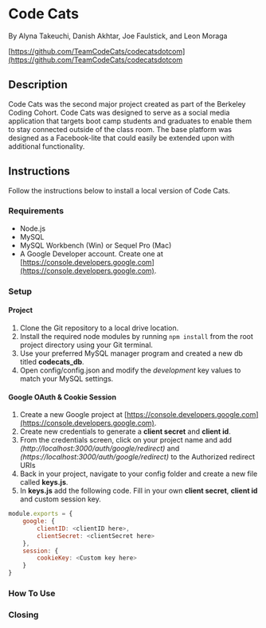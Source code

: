 # Code Cats
By Alyna Takeuchi, Danish Akhtar, Joe Faulstick, and Leon Moraga

[https://github.com/TeamCodeCats/codecatsdotcom](https://github.com/TeamCodeCats/codecatsdotcom

## Description
Code Cats was the second major project created as part of the Berkeley Coding Cohort. Code Cats was designed to serve as a social media application that targets boot camp students and graduates to enable them to stay connected outside of the class room. The base platform was designed as a Facebook-lite that could easily be extended upon with additional functionality.

## Instructions
Follow the instructions below to install a local version of Code Cats.

### Requirements
* Node.js
* MySQL
* MySQL Workbench (Win) or Sequel Pro (Mac)
* A Google Developer account. Create one at [https://console.developers.google.com](https://console.developers.google.com).

### Setup

#### Project
1. Clone the Git repository to a local drive location.
2. Install the required node modules by running `npm install` from the root project directory using your Git terminal.
3. Use your preferred MySQL manager program and created a new db titled **codecats_db**.
4. Open config/config.json and modify the *development* key values to match your MySQL settings.

#### Google OAuth & Cookie Session
1. Create a new Google project at [https://console.developers.google.com](https://console.developers.google.com).
2. Create new credentials to generate a **client secret** and **client id**.
3. From the credentials screen, click on your project name and add *(http://localhost:3000/auth/google/redirect)* and *(https://localhost:3000/auth/google/redirect)* to the Authorized redirect URIs
4. Back in your project, navigate to your config folder and create a new file called **keys.js**.
5. In **keys.js** add the following code. Fill in your own **client secret**, **client id** and custom session key.

```javascript
module.exports = {
	google: {
		clientID: <clientID here>,
		clientSecret: <clientSecret here>
	},
	session: {
		cookieKey: <Custom key here>
	}
}
```

### How To Use

### Closing